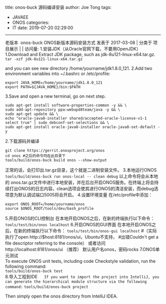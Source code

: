 title: onos-buck 源码编译安装
author: Joe Tong
tags:
  - JAVAEE
  - ONOS
categories:
  - IT
date: 2019-07-20 02:29:00
---
老版本  onos-buck
ONOS新版本源码安装方式 
发表于 2017-03-08   |   分类于 项目展示   |     |    访问量: 
1.安装JDK（从Oracle官网下载，不要用OpenJDK）
1.Download and Extract JDK package, such as jdk-8u121-linux-x64.tar.gz.
`
tar -xzf jdk-8u121-linux-x64.tar.gz`

and you can see new directory /home/yourname/jdk1.8.0_121. 
2.Add two environment variables into ~/.bashrc or /etc/profile:

```
export JAVA_HOME=/home/yourname/jdk1.8.0_121
export PATH=${JAVA_HOME}/bin:$PATH
```

3.Save and open a new terminal, go on next step.
```
sudo apt-get install software-properties-common -y && \
sudo add-apt-repository ppa:webupd8team/java -y && \
sudo apt-get update && \
echo "oracle-java8-installer shared/accepted-oracle-license-v1-1 select true" | sudo debconf-set-selections && \
sudo apt-get install oracle-java8-installer oracle-java8-set-default -y
```
2.下载源码并编译
```
git clone https://gerrit.onosproject.org/onos
cd onos #之后的命令均在此目录下
tools/build/onos-buck build onos --show-output
```
正常的话，会打印出.tar.gz目录，这个就是二进制安装文件。
3.本地运行ONOS
`tools/build/onos-buck run onos-local -- clean debug`
以上命令将会从本地的 onos.tar.gz文件中进行本地安装，并在后台开启ONOS服务。在终端上将会持续打出ONOS的日志内容。clean选项会使其进行ONOS的清洁安装，而debug选项意为默认调试端口5005将会开启。
4.设置环境变量
在/etc/profile中添加： 
```
export ONOS_ROOT=/home/yourname/onos
source $ONOS_ROOT/tools/dev/bash_profile
```
5.开启ONOS的CLI控制台
在本地开启ONOS之后，在新的终端执行以下命令：
`tools/test/bin/onos localhost`
6.开启ONOS的GUI界面
在本地开启ONOS之后，在新的终端执行以下命令： 
`tools/test/bin/onos-gui localhost`
#（实际执行了open http://$host:8181/onos/ui，Ubuntu不支持，
#出错Couldn't get a file descriptor referring to the console）
或者访问http://localhost:8181/onos/ui （推荐）
默认用户名onos，密码rocks
7.ONOS单元测试  
To execute ONOS unit tests, including code Checkstyle validation, run the following command:   
`tools/build/onos-buck test`  
8.导入工程到IDE`  
If you want to import the project into IntelliJ, you can generate the hierarchical module structure via the following command:` 
`tools/build/onos-buck project`

Then simply open the onos directory from IntelliJ IDEA.